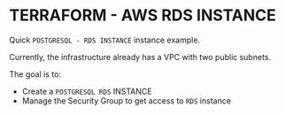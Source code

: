 
# TERRAFORM - AWS RDS INSTANCE

Quick `POSTGRESQL - RDS INSTANCE` instance example.

Currently, the infrastructure already has a VPC with two public subnets.

The goal is to:
- Create a `POSTGRESQL RDS` INSTANCE
- Manage the Security Group to get access to `RDS` instance

